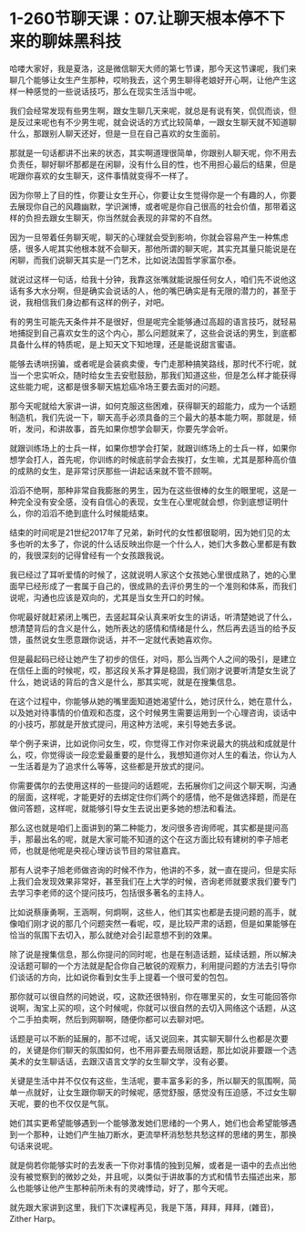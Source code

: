 # 1-260节聊天课：07.让聊天根本停不下来的聊妹黑科技

哈喽大家好，我是夏洛，这是微信聊天大师的第七节课，那今天这节课呢，我们来聊几个能够让女生产生那种，哎哟我去，这个男生聊得老娘好开心啊，让他产生这样一种感觉的一些说话技巧，那么在现实生活当中呢。

我们会经常发现有些男生啊，跟女生聊几天来呢，就总是有说有笑，侃侃而谈，但是反过来呢也有不少男生呢，就会说话的方式比较简单，一跟女生聊天就不知道聊什么，那跟别人聊天还好，但是一旦在自己喜欢的女生面前。

那就是一句话都讲不出来的状态，其实啊道理很简单，你跟别人聊天呢，你不用去负责任，聊好聊坏那都是在闲聊，没有什么目的性，也不用担心最后的结果，但是呢跟你喜欢的女生聊天，这件事情就变得不一样了。

因为你带上了目的性，你要让女生开心，你要让女生觉得你是一个有趣的人，你要去展现你自己的风趣幽默，学识渊博，或者呢是你自己很高的社会价值，那带着这样的负担去跟女生聊天，你当然就会表现的非常的不自然。

因为一旦带着任务聊天呢，聊天的心理就会受到影响，你就会容易产生一种焦虑感，很多人呢其实他根本就不会聊天，那他所谓的聊天呢，其实充其量只能说是在闲聊，而我们说聊天其实是一门艺术，比如说法国哲学家富尔泰。

就说过这样一句话，给我十分钟，我靠这张嘴就能说服任何女人，咱们先不说他这话有多大水分啊，但是确实会说话的人，他的嘴巴确实是有无限的潜力的，甚至于说，我相信我们身边都有这样的例子，对吧。

有的男生可能先天条件并不是很好，但是呢完全能够通过高超的语言技巧，就轻易地捕捉到自己喜欢女生的这个内心，那么问题就来了，这些会说话的男生，到底都具备什么样的特质呢，是上知天文下知地理，还是能说甜言蜜语。

能够去诱哄拐骗，或者呢是会装疯卖傻，专门走那种搞笑路线，那时代不行呢，就当一个忠实听众，随时给女生去安慰鼓励，那我们知道这些，但是怎么样才能获得这些能力呢，这都是很多聊天尴尬癌冷场王要去面对的问题。

那今天呢就给大家讲一讲，如何克服这些困难，获得聊天的超能力，成为一个话题制造机，我们先说一下，聊天高手必须具备的三个最大的基本能力啊，那就是，倾听，发问，和讲故事，首先如果你想学会聊天，你要先学会听。

就跟训练场上的士兵一样，如果你想学会打架，就跟训练场上的士兵一样，如果你想学会打人，首先呢，你训练的时候底前学会去挨打，女生嘛，尤其是那种高价值的成熟的女生，是非常讨厌那些一讲起话来就不管不顾啊。

滔滔不绝啊，那种非常自我膨胀的男生，因为在这些很棒的女生的眼里呢，这是一种完全没有安全感，没有自信心的表现，女生在心里呢就会想，你到底想证明什么，你的滔滔不绝到底什么时候能结束。

结束的时间呢是21世纪2017年了兄弟，新时代的女性都很聪明，因为她们见的太多也听的太多了，你说的什么话反映出你是一个什么人，她们大多数心里都是有数的，我很深刻的记得曾经有一个女孩跟我说。

我已经过了耳听爱情的时候了，这就说明人家这个女孩她心里很成熟了，她的心里面早已经形成了一套属于自己的，很成熟的去评价男生的一个准则和体系，而我们说呢，沟通也应该是双向的，尤其是当女生开口的时候。

你呢最好就赶紧闭上嘴巴，去竖起耳朵认真来听女生的讲话，听清楚她说了什么，想清楚背后的含义是什么，她所表达的感情和情绪是什么，然后再去适当的给予反馈，虽然说女生愿意跟你说话，并不一定就代表她喜欢你。

但是最起码已经让她产生了初步的信任，对吗，那么当两个人之间的吸引，是建立在信任上面的时候呢，哎，那这段关系才算是稳固，我们刚才说要听清楚女生说了什么，她说话的背后的含义是什么，那其实呢，就是在搜集信息。

在这个过程中，你能够从她的嘴里面知道她渴望什么，她讨厌什么，她在意什么，以及她对待事情的价值观和态度，这个时候男生需要运用到一个心理咨询，谈话中的小技巧，那就是开放式提问，用这种方法呢，来引导她去多说。

举个例子来讲，比如说你问女生，哎，你觉得工作对你来说最大的挑战和成就是什么，哎，你觉得谈一段恋爱最重要的是什么，我想知道你对人生的看法，你认为人一生活着是为了追求什么等等，这些都是开放式的提问。

你需要偶尔的去使用这样的一些提问的话题呢，去拓展你们之间这个聊天啊，沟通的层面，这样呢，才能更好的去绑定住你们两个的感情，他不是做选择题，而是在做问答题，这样呢，就能够引导女生去说出更多她的想法和看法。

那么这也就是咱们上面讲到的第二种能力，发问很多咨询师呢，其实都是提问高手，那最出名的呢，就是大家可能不知道的这个在这方面比较有建树的李子旭老师，也就是他呢是央视心理访谈节目的常驻嘉宾。

那有人说李子旭老师做咨询的时候不作为，他讲的不多，就一直在提问，但是实际上我们会发现效果非常好，甚至我们在上大学的时候，咨询老师就要求我们要专门去学习李老师的这个提问技巧，包括很多著名的主持人。

比如说蔡康勇啊，王涵啊，何炯啊，这些人，他们其实也都是去提问题的高手，就像咱们刚才说的那几个问题突然一看呢，哎，是比较严肃的话题，但是如果能够在恰当的氛围下去切入，那么就绝对会引起意想不到的效果。

除了说是搜集信息，那么你提问的同时呢，也是在制造话题，延续话题，所以解决没话题可聊的一个方法就是配合你自己敏锐的观察力，利用提问题的方法去引导你们谈话的方向，比如说你看到女生手上提着一个很可爱的包包。

那你就可以很自然的问她说，哎，这款还很特别，你在哪里买的，女生可能回答你说啊，淘宝上买的呗，这个时候呢，你就可以很自然的去切入网络这个话题，从这个二手拍卖啊，然后到网聊啊，随便你都可以去聊对吧。

话题是可以不断的延展的，那不过呢，话又说回来，其实聊天聊什么也都是次要的，关键是你们聊天的氛围如何，也不用非要去局限话题，那比如说非要跟一个选美术的女生聊话话，去跟汉语言文学的女生聊文学，没有必要。

关键是生活中并不仅仅有这些，生活呢，要丰富多彩的多，所以聊天的氛围啊，简单一点就好，让女生跟你聊天的时候呢，感觉舒服，感觉没有压迫感，不过女生聊天呢，要的也不仅仅是气氛。

她们其实更希望能够遇到一个能够激发她们思绪的一个男人，她们也会希望能够遇到一个那种，让她们产生抽刀断水，更流举杯消愁愁共愁这样的思绪的男生，那换句话来说呢。

就是倘若你能够实时的去发表一下你对事情的独到见解，或者是一语中的去点出他没有被觉察到的微妙之处，并且呢，以类似于讲故事的方式和情节去描述出来，那么也能够让他产生那种前所未有的灵魂悸动，好了，那今天呢。

就先跟大家讲到这里，我们下次课程再见，我是下落，拜拜，拜拜，(雜音)，Zither Harp。